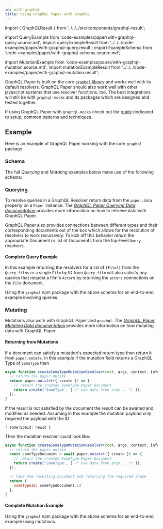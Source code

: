```yaml
---
id: with-graphql
title: Using GraphQL Paper with GraphQL
---
```

import { GraphQLResult } from '../../../src/components/graphql-result';

import QueryExample from 'code-examples/paper/with-graphql-query.source.md';
import queryExampleResult from '../../../code-examples/paper/with-graphql-query.result';
import ExampleSchema from 'code-examples/paper/with-graphql-schema.source.md';

import MutationExample from 'code-examples/paper/with-graphql-mutation.source.md';
import mutationExampleResult from '../../../code-examples/paper/with-graphql-mutation.result';

GraphQL Paper is built on the core [`graphql` library](https://github.com/graphql/graphql-js) and works well with its default resolvers. GraphQL Paper should also work well with other javascript systems that use resolver functions, too. The best integrations will still be with `graphql-mocks` and its packages which are designed and tested together.

If using GraphQL Paper with `graphql-mocks` check out the [guide](/docs/guides/paper) dedicated to setup, common patterns and techniques.


## Example

Here is an example of GraphQL Paper working with the core `graphql` package

### Schema

The full *Querying* and *Mutating* examples below make use of the following schema:
<ExampleSchema />

### Querying
To resolve queries in a GraphQL Resolver return data from the `paper.data` property on a `Paper` instance. The [*GraphQL Paper Querying Data documentation*](/docs/paper/querying-data) provides more information on how to retrieve data with GraphQL Paper.

GraphQL Paper also provides connections between different types and their corresponding documents out of the box which allows for the resolution of resolvers to work recursively. To kick off this behavior *return* the appropriate Document or list of Documents from the top-level `Query` resolvers.

#### Complete Query Example

In this example returning the resolvers for a list of `[Film!]` from the `Query.films` or a single `Film` by ID from `Query.film` will also satisify any queries that request a film's `Actor`s by returning the `actors` connections on the `Film` document.

Using the `graphql` npm package with the above schema for an end-to-end example involving queries.

<QueryExample />

<GraphQLResult result={queryExampleResult} />

### Mutating

Mutations also work with GraphQL Paper and `graphql`. The [*GraphQL Paper Mutating Data documentation*](/docs/paper/mutating-data) provides more information on how mutating data with GraphQL Paper.

#### Returning from Mutations

If a document can satisfy a mutation's expected return type then return it from `paper.mutate`. In this example if the mutation field returns a GraphQL Type of `SomeType` then
```js
async function createSomeTypeMutationResolver(root, args, context, info) {
  // return the paper.mutate
  return paper.mutate(({ create }) => {
    // return the created SomeType Paper Document
    return create('SomeType', { /* use data from args... */ });
  });
}
```

If the result is not satisfied by the document the result can be awaited and modified as needed. Assuming in this example the mutation payload only required the payload with the ID
```
{ someTypeId: newId }
```

Then the mutation resolver could look like:

```js
async function createSomeTypeMutationResolver(root, args, context, info) {
  // return the paper.mutate
  const someTypeDocument = await paper.mutate(({ create }) => {
    // return the created SomeType Paper Document
    return create('SomeType', { /* use data from args... */ });
  });

  // take the resulting document and returning the required shape
  return {
    someTypeId: someTypeDocument.id
  };
}
```

#### Complete Mutation Example

Using the `graphql` npm package with the above schema for an end-to-end example using mutations.

<MutationExample />
<GraphQLResult result={mutationExampleResult} />
